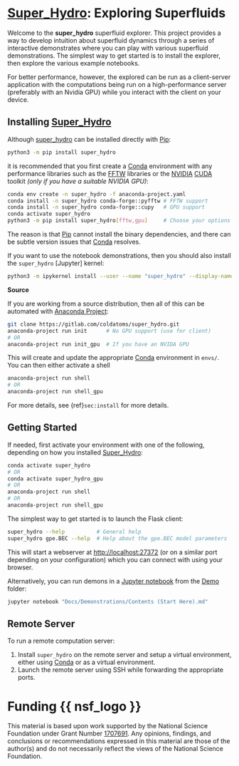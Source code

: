 [Super_Hydro]: Exploring Superfluids
====================================

Welcome to the **super_hydro** superfluid explorer.  This project provides a way to
develop intuition about superfluid dynamics through a series of interactive demonstrates
where you can play with various superfluid demonstrations.  The simplest way to get
started is to install the explorer, then explore the various example notebooks.

For better performance, however, the explored can be run as a client-server application
with the computations being run on a high-performance server (preferably with an Nvidia
GPU) while you interact with the client on your device.

## Installing [Super_Hydro]

Although [super_hydro] can be installed directly with [Pip]:

```bash
python3 -m pip install super_hydro
```

it is recommended that you first create a [Conda] environment with any performance
libraries such as the [FFTW] libraries or the [NVIDIA] [CUDA] toolkit *(only if you have
a suitable NVIDIA GPU)*:

```bash
conda env create -n super_hydro -f anaconda-project.yaml
conda install -n super_hydro conda-forge::pyfftw # FFTW support
conda install -n super_hydro conda-forge::cupy   # GPU support
conda activate super_hydro
python3 -m pip install super_hydro[fftw,gpu]     # Choose your options
```

The reason is that [Pip] cannot install the binary dependencies, and there can be subtle
version issues that [Conda] resolves.

If you want to use the notebook demonstrations, then you should also install the
`super_hydro` [Jupyter] kernel:

```bash
python3 -m ipykernel install --user --name "super_hydro" --display-name "Python 3 (super_hydro)"
```

**Source**

If you are working from a source distribution, then all of this can be automated with
[Anaconda Project]:

```bash
git clone https://gitlab.com/coldatoms/super_hydro.git 
anaconda-project run init      # No GPU support (use for client)
# OR
anaconda-project run init_gpu  # If you have an NVIDA GPU
```

This will create and update the appropriate [Conda] environment in `envs/`.  You can
then either activate a shell

```bash
anaconda-project run shell
# OR
anaconda-project run shell_gpu
```

For more details, see {ref}`sec:install` for more details.

## Getting Started

If needed, first activate your environment with one of the following, depending on how you
installed [Super_Hydro]:

```bash
conda activate super_hydro
# OR
conda activate super_hydro_gpu
# OR
anaconda-project run shell
# OR
anaconda-project run shell_gpu
```

The simplest way to get started is to launch the Flask client:

```bash
super_hydro --help          # General help
super_hydro gpe.BEC --help  # Help about the gpe.BEC model parameters
```

This will start a webserver at [http://localhost:27372](http://localhost:27372) (or on a
similar port depending on your configuration) which you can connect with using your browser.

Alternatively, you can run demons in a [Jupyter notebook] from the
[Demo](Docs/Demonstrations) folder:

```bash
jupyter notebook "Docs/Demonstrations/Contents (Start Here).md"
```

## Remote Server

To run a remote computation server:

1.  Install `super_hydro` on the remote server and setup a virtual environment, either
    using [Conda] or as a virtual environment.
2.  Launch the remote server using SSH while forwarding the appropriate ports.

# Funding {{ nsf_logo }}

This material is based upon work supported by the National Science Foundation under
Grant Number [1707691](https://www.nsf.gov/awardsearch/showAward?AWD_ID=1707691). Any
opinions, findings, and conclusions or recommendations expressed in this material are
those of the author(s) and do not necessarily reflect the views of the National Science
Foundation.

[Anaconda Project]: <https://github.com/Anaconda-Platform/anaconda-project> "Anaconda Project"
[CUDA]: <https://developer.nvidia.com/cuda-toolkit> "CUDA Toolkit"
[Conda]: <https://docs.conda.io> "Conda"
[CuPy]: <https://cupy.dev> "CuPy: NumPy/SciPy-compatible Array Library for GPU-accelerated Computing with Python"
[FFTW]: <https://www.fftw.org> "FFTW: The Fastest Fourier Transform in the West"
[Jupyter notebook]: <https://jupyter.org> "Jupyter Notebook"
[NVIDIA]: <https://www.nvidia.com/en-us/> "NVIDIA"
[Pip]: <https://pip.pypa.io/en/stable/> "Package installer for Python"
[pyFFTW]: <https://github.com/pyFFTW/pyFFTW> "pyFFTW: A pythonic python wrapper around FFTW"
[super_hydro]: <https://alum.mit.edu/www/mforbes/super_hydro> "Super_Hydro homepage"
